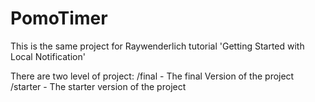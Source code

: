 # PomoTimer

This is the same project for Raywenderlich tutorial 'Getting Started with Local Notification'

There are two level of project:
/final - The final Version of the project
/starter - The starter version of the project
